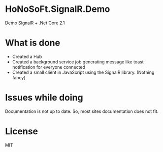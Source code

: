 # HoNoSoFt.SignalR.Demo 
Demo SignalR + .Net Core 2.1

# What is done
- Created a Hub
- Created a background service job generating message like toast notification for everyone connected
- Created a small client in JavaScript using the SignalR library. (Nothing fancy)

# Issues while doing
Documentation is not up to date. So, most sites documentation does not fit. 

# License
MIT
